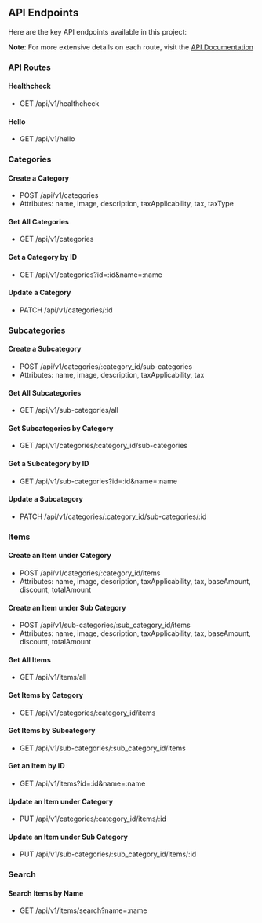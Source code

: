 ## API Endpoints

Here are the key API endpoints available in this project:

**Note**: For more extensive details on each route, visit the [API Documentation](https://menu-management-api-u1ds.onrender.com/api-docs/#/)

### API Routes

#### Healthcheck

  - GET /api/v1/healthcheck

#### Hello

  - GET /api/v1/hello

### Categories

#### Create a Category

  - POST /api/v1/categories
  - Attributes: name, image, description, taxApplicability, tax, taxType

#### Get All Categories

  - GET /api/v1/categories

#### Get a Category by ID

  - GET /api/v1/categories?id=:id&name=:name

#### Update a Category

  - PATCH /api/v1/categories/:id


### Subcategories

#### Create a Subcategory

  - POST /api/v1/categories/:category_id/sub-categories
  - Attributes: name, image, description, taxApplicability, tax

#### Get All Subcategories

  - GET /api/v1/sub-categories/all

#### Get Subcategories by Category

  - GET /api/v1/categories/:category_id/sub-categories

#### Get a Subcategory by ID

  - GET /api/v1/sub-categories?id=:id&name=:name

#### Update a Subcategory

  - PATCH /api/v1/categories/:category_id/sub-categories/:id

### Items

#### Create an Item under Category

  - POST /api/v1/categories/:category_id/items
  - Attributes: name, image, description, taxApplicability, tax, baseAmount, discount, totalAmount

#### Create an Item under Sub Category

  - POST /api/v1/sub-categories/:sub_category_id/items
  - Attributes: name, image, description, taxApplicability, tax, baseAmount, discount, totalAmount

#### Get All Items

  - GET /api/v1/items/all

#### Get Items by Category

  - GET /api/v1/categories/:category_id/items

#### Get Items by Subcategory

  - GET /api/v1/sub-categories/:sub_category_id/items

#### Get an Item by ID

  - GET /api/v1/items?id=:id&name=:name

#### Update an Item under Category

  - PUT /api/v1/categories/:category_id/items/:id

#### Update an Item under Sub Category

  - PUT /api/v1/sub-categories/:sub_category_id/items/:id

### Search

#### Search Items by Name

  - GET /api/v1/items/search?name=:name